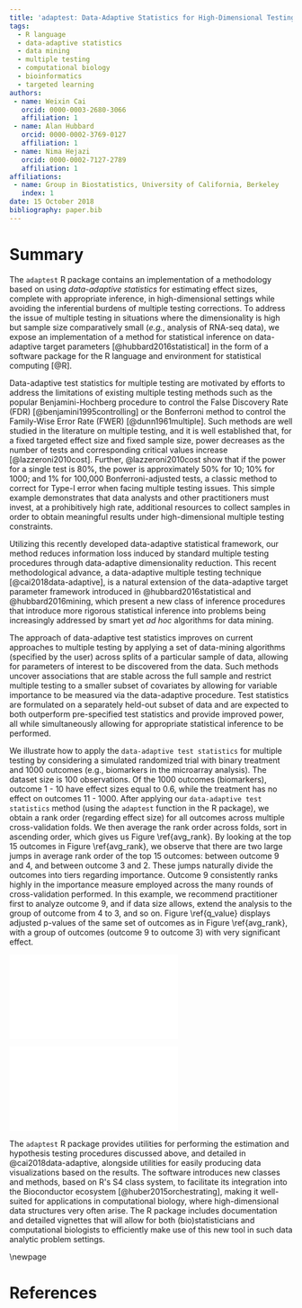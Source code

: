 ```yaml
---
title: 'adaptest: Data-Adaptive Statistics for High-Dimensional Testing in R'
tags:
  - R language
  - data-adaptive statistics
  - data mining
  - multiple testing
  - computational biology
  - bioinformatics
  - targeted learning
authors:
 - name: Weixin Cai
   orcid: 0000-0003-2680-3066
   affiliation: 1
 - name: Alan Hubbard
   orcid: 0000-0002-3769-0127
   affiliation: 1
 - name: Nima Hejazi
   orcid: 0000-0002-7127-2789
   affiliation: 1
affiliations:
 - name: Group in Biostatistics, University of California, Berkeley
   index: 1
date: 15 October 2018
bibliography: paper.bib
---
```


# Summary

The `adaptest` R package contains an implementation of a methodology based on
using _data-adaptive statistics_ for estimating effect sizes, complete with
appropriate inference, in high-dimensional settings while avoiding the
inferential burdens of multiple testing corrections. To address the issue of
multiple testing in situations where the dimensionality is high but sample size
comparatively small (_e.g._, analysis of RNA-seq data), we expose an
implementation of a method for statistical inference on data-adaptive target
parameters [@hubbard2016statistical] in the form of a software package for the
R language and environment for statistical computing [@R].

Data-adaptive test statistics for multiple testing are motivated by efforts to
address the limitations of existing multiple testing methods such as the
popular Benjamini-Hochberg procedure to control the False Discovery Rate (FDR)
[@benjamini1995controlling] or the Bonferroni method to control the Family-Wise
Error Rate (FWER) [@dunn1961multiple]. Such methods are well studied in the
literature on multiple testing, and it is well established that, for a fixed
targeted effect size and fixed sample size, power decreases as the number of
tests and corresponding critical values increase [@lazzeroni2010cost]. Further,
@lazzeroni2010cost show that if the power for a single test is 80\%, the power
is approximately 50\% for 10; 10\% for 1000; and 1\% for 100,000
Bonferroni-adjusted tests, a classic method to correct for Type-I error when
facing multiple testing issues. This simple example demonstrates that data
analysts and other practitioners must invest, at a prohibitively high rate,
additional resources to collect samples in order to obtain meaningful results
under high-dimensional multiple testing constraints.

Utilizing this recently developed data-adaptive statistical framework, our
method reduces information loss induced by standard multiple testing procedures
through data-adaptive dimensionality reduction. This recent methodological
advance, a data-adaptive multiple testing technique [@cai2018data-adaptive], is
a natural extension of the data-adaptive target parameter framework introduced
in @hubbard2016statistical and @hubbard2016mining, which present a new class of
inference procedures that introduce more rigorous statistical inference into
problems being increasingly addressed by smart yet _ad hoc_ algorithms for data
mining.

The approach of data-adaptive test statistics improves on current approaches to
multiple testing by applying a set of data-mining algorithms (specified by the
user) across splits of a particular sample of data, allowing for parameters of
interest to be discovered from the data. Such methods uncover associations that
are stable across the full sample and restrict multiple testing to a smaller
subset of covariates by allowing for variable importance to be measured via the
data-adaptive procedure. Test statistics are formulated on a separately
held-out subset of data and are expected to both outperform pre-specified test
statistics and provide improved power, all while simultaneously allowing for
appropriate statistical inference to be performed.

We illustrate how to apply the ``data-adaptive test statistics`` for multiple
testing by considering a simulated randomized trial with binary treatment and
1000 outcomes (e.g., biomarkers in the microarray analysis). The dataset size
is 100 observations. Of the 1000 outcomes (biomarkers), outcome 1 - 10 have
effect sizes equal to 0.6, while the treatment has no effect on outcomes 11 -
1000. After applying our ``data-adaptive test statistics`` method (using the
`adaptest` function in the R package), we obtain a rank order (regarding effect
size) for all outcomes across multiple cross-validation folds. We then average
the rank order across folds, sort in ascending order, which gives us Figure
\ref{avg_rank}. By looking at the top 15 outcomes in Figure \ref{avg_rank}, we
observe that there are two large jumps in average rank order of the top 15
outcomes: between outcome 9 and 4, and between outcome 3 and 2. These jumps
naturally divide the outcomes into tiers regarding importance. Outcome 9
consistently ranks highly in the importance measure employed across the many
rounds of cross-validation performed. In this example, we recommend
practitioner first to analyze outcome 9, and if data size allows, extend the
analysis to the group of outcome from 4 to 3, and so on. Figure \ref{q_value}
displays adjusted p-values of the same set of outcomes as in Figure
\ref{avg_rank}, with a group of outcomes (outcome 9 to outcome 3) with very
significant effect.

![Average rank order of outcomes regarding absolute estimated effect size
across cross-validation folds (simulated data). The top outcomes are displayed
after being sorted in ascending order. \label{avg_rank}](figs/mean_rank.pdf)

![Adjusted p-values (using the Benjamini-Hochberg procedure) of the same set of
candidate outcomes, computed on a validation set that is mutually exclusive
from the data used to compute the rank order in Figure \ref{avg_rank}. The top
outcomes are displayed after being sorted in ascending order.
\label{q_value}](figs/adj_p_val.pdf)

The `adaptest` R package provides utilities for performing the estimation and
hypothesis testing procedures discussed above, and detailed in
@cai2018data-adaptive, alongside utilities for easily producing data
visualizations based on the results. The software introduces new classes and
methods, based on R's S4 class system, to facilitate its integration into the
Bioconductor ecosystem [@huber2015orchestrating], making it well-suited for
applications in computational biology, where high-dimensional data structures
very often arise. The R package includes documentation and detailed vignettes
that will allow for both (bio)statisticians and computational biologists to
efficiently make use of this new tool in such data analytic problem settings.

\newpage

# References

